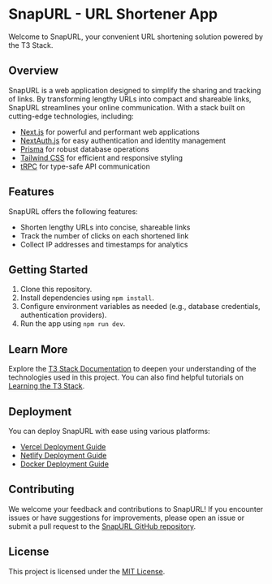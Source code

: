# SnapURL - URL Shortener App

Welcome to SnapURL, your convenient URL shortening solution powered by the T3 Stack.

## Overview

SnapURL is a web application designed to simplify the sharing and tracking of links. By transforming lengthy URLs into compact and shareable links, SnapURL streamlines your online communication. With a stack built on cutting-edge technologies, including:

- [Next.js](https://nextjs.org) for powerful and performant web applications
- [NextAuth.js](https://next-auth.js.org) for easy authentication and identity management
- [Prisma](https://prisma.io) for robust database operations
- [Tailwind CSS](https://tailwindcss.com) for efficient and responsive styling
- [tRPC](https://trpc.io) for type-safe API communication

## Features

SnapURL offers the following features:

- Shorten lengthy URLs into concise, shareable links
- Track the number of clicks on each shortened link
- Collect IP addresses and timestamps for analytics

## Getting Started

1. Clone this repository.
2. Install dependencies using `npm install`.
3. Configure environment variables as needed (e.g., database credentials, authentication providers).
4. Run the app using `npm run dev`.

## Learn More

Explore the [T3 Stack Documentation](https://create.t3.gg/) to deepen your understanding of the technologies used in this project. You can also find helpful tutorials on [Learning the T3 Stack](https://create.t3.gg/en/faq#what-learning-resources-are-currently-available).

## Deployment

You can deploy SnapURL with ease using various platforms:

- [Vercel Deployment Guide](https://create.t3.gg/en/deployment/vercel)
- [Netlify Deployment Guide](https://create.t3.gg/en/deployment/netlify)
- [Docker Deployment Guide](https://create.t3.gg/en/deployment/docker)

## Contributing

We welcome your feedback and contributions to SnapURL! If you encounter issues or have suggestions for improvements, please open an issue or submit a pull request to the [SnapURL GitHub repository](https://github.com/aalaeDev/SnapURL).

## License

This project is licensed under the [MIT License](LICENSE).

